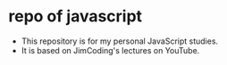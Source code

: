 # repo of javascript 
- This repository is for my personal JavaScript studies.
- It is based on JimCoding's lectures on YouTube.
